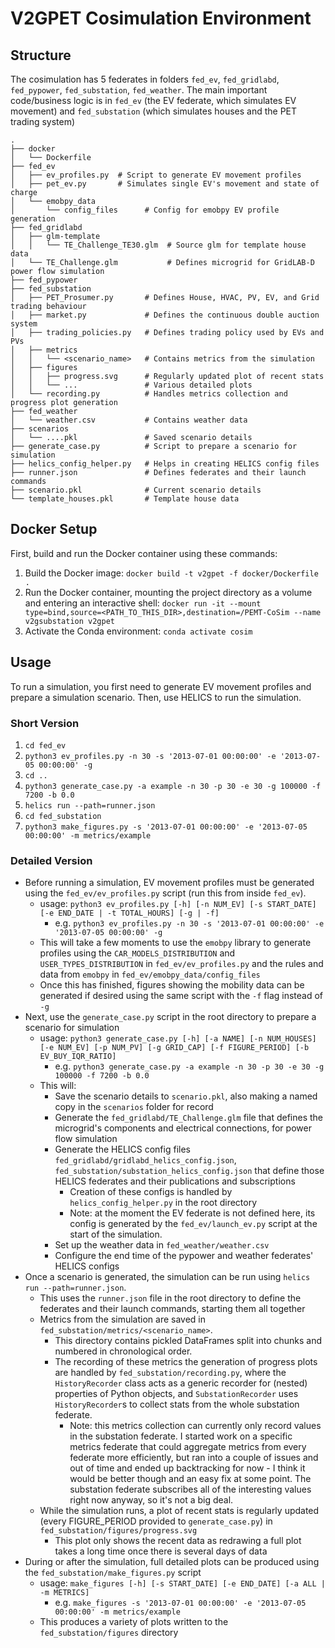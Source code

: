 # V2GPET Cosimulation Environment

## Structure
The cosimulation has 5 federates in folders `fed_ev`, `fed_gridlabd`, `fed_pypower`, `fed_substation`, `fed_weather`. The main important code/business logic is in `fed_ev` (the EV federate, which simulates EV movement) and `fed_substation` (which simulates houses and the PET trading system)

```plaintext
.
├── docker
│   └── Dockerfile
├── fed_ev
│   ├── ev_profiles.py  # Script to generate EV movement profiles
│   ├── pet_ev.py       # Simulates single EV's movement and state of charge
│   └── emobpy_data
│       └── config_files      # Config for emobpy EV profile generation
├── fed_gridlabd
│   ├── glm-template
│   │   └── TE_Challenge_TE30.glm  # Source glm for template house data
│   └── TE_Challenge.glm           # Defines microgrid for GridLAB-D power flow simulation
├── fed_pypower
├── fed_substation
│   ├── PET_Prosumer.py       # Defines House, HVAC, PV, EV, and Grid trading behaviour
│   ├── market.py             # Defines the continuous double auction system
│   ├── trading_policies.py   # Defines trading policy used by EVs and PVs
│   ├── metrics
│   │   └── <scenario_name>   # Contains metrics from the simulation
│   ├── figures
│   │   ├── progress.svg      # Regularly updated plot of recent stats
│   │   └── ...               # Various detailed plots
│   └── recording.py          # Handles metrics collection and progress plot generation
├── fed_weather
│   └── weather.csv           # Contains weather data
├── scenarios
│   └── ....pkl               # Saved scenario details
├── generate_case.py          # Script to prepare a scenario for simulation
├── helics_config_helper.py   # Helps in creating HELICS config files
├── runner.json               # Defines federates and their launch commands
├── scenario.pkl              # Current scenario details
└── template_houses.pkl       # Template house data
```

## Docker Setup

First, build and run the Docker container using these commands:

1. Build the Docker image: `docker build -t v2gpet -f docker/Dockerfile .`
2. Run the Docker container, mounting the project directory as a volume and entering an interactive shell: `docker run -it --mount type=bind,source=<PATH_TO_THIS_DIR>,destination=/PEMT-CoSim --name v2gsubstation v2gpet`
3. Activate the Conda environment: `conda activate cosim`

## Usage
To run a simulation, you first need to generate EV movement profiles and prepare a simulation scenario. Then, use HELICS to run the simulation.

### Short Version

1. `cd fed_ev`
2. `python3 ev_profiles.py -n 30 -s '2013-07-01 00:00:00' -e '2013-07-05 00:00:00' -g`
3. `cd ..`
4. `python3 generate_case.py -a example -n 30 -p 30 -e 30 -g 100000 -f 7200 -b 0.0`
5. `helics run --path=runner.json`
6. `cd fed_substation`
7. `python3 make_figures.py -s '2013-07-01 00:00:00' -e '2013-07-05 00:00:00' -m metrics/example`

### Detailed Version
- Before running a simulation, EV movement profiles must be generated using the `fed_ev/ev_profiles.py` script (run this from inside `fed_ev`).
    - usage: `python3 ev_profiles.py [-h] [-n NUM_EV] [-s START_DATE] [-e END_DATE | -t TOTAL_HOURS] [-g | -f]`
      - e.g. `python3 ev_profiles.py -n 30 -s '2013-07-01 00:00:00' -e '2013-07-05 00:00:00' -g`
    - This will take a few moments to use the `emobpy` library to generate profiles using the `CAR_MODELS_DISTRIBUTION` and `USER_TYPES_DISTRIBUTION` in `fed_ev/ev_profiles.py` and the rules and data from `emobpy` in `fed_ev/emobpy_data/config_files`
    - Once this has finished, figures showing the mobility data can be generated if desired using the same script with the `-f` flag instead of `-g`
- Next, use the `generate_case.py` script in the root directory to prepare a scenario for simulation
    - usage: `python3 generate_case.py [-h] [-a NAME] [-n NUM_HOUSES] [-e NUM_EV] [-p NUM_PV] [-g GRID_CAP] [-f FIGURE_PERIOD] [-b EV_BUY_IQR_RATIO]`
      - e.g. `python3 generate_case.py -a example -n 30 -p 30 -e 30 -g 100000 -f 7200 -b 0.0`
    - This will:
        - Save the scenario details to `scenario.pkl`, also making a named copy in the `scenarios` folder for record
        - Generate the `fed_gridlabd/TE_Challenge.glm` file that defines the microgrid's components and electrical connections, for power flow simulation
        - Generate the HELICS config files `fed_gridlabd/gridlabd_helics_config.json`, `fed_substation/substation_helics_config.json` that define those HELICS federates and their publications and subscriptions
          - Creation of these configs is handled by `helics_config_helper.py` in the root directory
          - Note: at the moment the EV federate is not defined here, its config is generated by the `fed_ev/launch_ev.py` script at the start of the simulation.
        - Set up the weather data in `fed_weather/weather.csv`
        - Configure the end time of the pypower and weather federates' HELICS configs
- Once a scenario is generated, the simulation can be run using `helics run --path=runner.json`.
  - This uses the `runner.json` file in the root directory to define the federates and their launch commands, starting them all together
  - Metrics from the simulation are saved in `fed_substation/metrics/<scenario_name>`.
    - This directory contains pickled DataFrames split into chunks and numbered in chronological order.
    - The recording of these metrics the generation of progress plots are handled by `fed_substation/recording.py`, where the `HistoryRecorder` class acts as a generic recorder for (nested) properties of Python objects, and `SubstationRecorder` uses `HistoryRecorder`s to collect stats from the whole substation federate.
      - Note: this metrics collection can currently only record values in the substation federate. I started work on a specific metrics federate that could aggregate metrics from every federate more efficiently, but ran into a couple of issues and out of time and ended up backtracking for now - I think it would be better though and an easy fix at some point. The substation federate subscribes all of the interesting values right now anyway, so it's not a big deal.
  - While the simulation runs, a plot of recent stats is regularly updated (every FIGURE_PERIOD provided to `generate_case.py`) in `fed_substation/figures/progress.svg`
    - This plot only shows the recent data as redrawing a full plot takes a long time once there is several days of data
- During or after the simulation, full detailed plots can be produced using the `fed_substation/make_figures.py` script
  - usage: `make_figures [-h] [-s START_DATE] [-e END_DATE] [-a ALL | -m METRICS]`
    - e.g. `make_figures -s '2013-07-01 00:00:00' -e '2013-07-05 00:00:00' -m metrics/example`
  - This produces a variety of plots written to the `fed_substation/figures` directory
